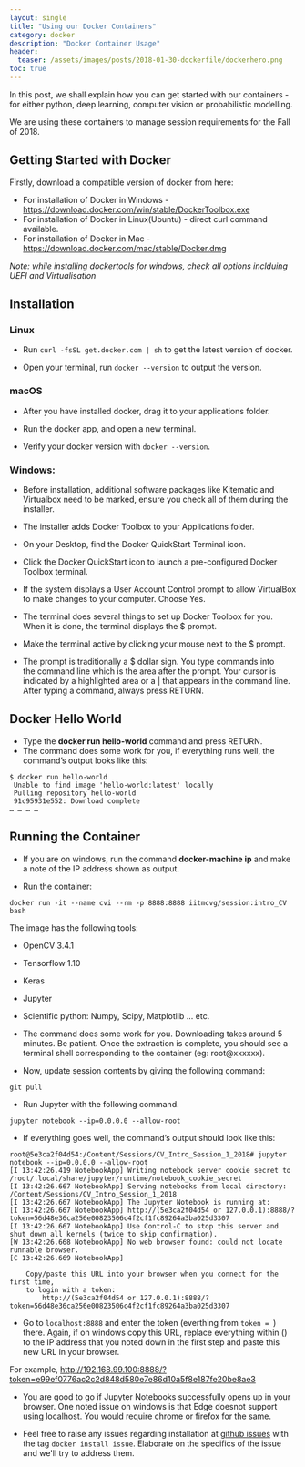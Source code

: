 ```yaml
---
layout: single
title: "Using our Docker Containers"
category: docker
description: "Docker Container Usage"
header:
  teaser: /assets/images/posts/2018-01-30-dockerfile/dockerhero.png
toc: true
---
```


In this post, we shall explain how you can get started with our containers - for either python, deep learning, computer vision or probabilistic modelling. 

We are using these containers to manage session requirements for the Fall of 2018.

## Getting Started with Docker 

Firstly, download a compatible version of docker from here:

* For installation of Docker in Windows - https://download.docker.com/win/stable/DockerToolbox.exe 
* For installation of Docker in Linux(Ubuntu) - direct curl command available.  
* For installation of Docker in Mac -   
https://download.docker.com/mac/stable/Docker.dmg

_Note: while installing dockertools for windows, check all options inclduing UEFI and Virtualisation_


## Installation

### Linux

* Run `curl -fsSL get.docker.com | sh` to get the latest version of docker.

* Open your terminal, run `docker --version` to output the version.

### macOS

* After you have installed docker, drag it to your applications folder.

* Run the docker app, and open a new terminal.

* Verify your docker version with `docker --version`.

### Windows:

* Before installation, additional software packages like Kitematic and Virtualbox need to be marked, ensure you check all of them during the installer. 
* The installer adds Docker Toolbox to your Applications folder.   
* On your Desktop, find the Docker QuickStart Terminal icon.  
* Click the Docker QuickStart icon to launch a pre-configured Docker Toolbox terminal.    
* If the system displays a User Account Control prompt to allow VirtualBox to make changes to your computer. Choose Yes.  
* The terminal does several things to set up Docker Toolbox for you. When it is done, the terminal displays the $ prompt.  
* Make the terminal active by clicking your mouse next to the $ prompt.

* The prompt is traditionally a \$ dollar sign. You type commands into the command line which is the area after the prompt. Your cursor is indicated by a highlighted area or a | that appears in the command line. After typing a command, always press RETURN.

## Docker Hello World

* Type the **docker run hello-world** command and press RETURN.
* The command does some work for you, if everything runs well, the command’s output looks like this:

```
$ docker run hello-world
 Unable to find image 'hello-world:latest' locally
 Pulling repository hello-world
 91c95931e552: Download complete
… … … …
```

## Running the Container

* If you are on windows, run the command **docker-machine ip** and make a note of the IP address shown as output.

* Run the container:
```
docker run -it --name cvi --rm -p 8888:8888 iitmcvg/session:intro_CV bash
```

The image has the following tools:

  * OpenCV 3.4.1
  * Tensorflow 1.10
  * Keras
  * Jupyter
  * Scientific python: Numpy, Scipy, Matplotlib ... etc.

* The command does some work for you. Downloading takes around 5 minutes. Be patient. Once the extraction is complete, you should see a terminal shell corresponding to the container (eg: root@xxxxxx).

* Now, update session contents by giving the following command:

```
git pull
```

* Run Jupyter with the following command.

```
jupyter notebook --ip=0.0.0.0 --allow-root
```

* If everything goes well, the command’s output should look like this:

```
root@5e3ca2f04d54:/Content/Sessions/CV_Intro_Session_1_2018# jupyter notebook --ip=0.0.0.0 --allow-root
[I 13:42:26.419 NotebookApp] Writing notebook server cookie secret to /root/.local/share/jupyter/runtime/notebook_cookie_secret
[I 13:42:26.667 NotebookApp] Serving notebooks from local directory: /Content/Sessions/CV_Intro_Session_1_2018
[I 13:42:26.667 NotebookApp] The Jupyter Notebook is running at:
[I 13:42:26.667 NotebookApp] http://(5e3ca2f04d54 or 127.0.0.1):8888/?token=56d48e36ca256e00823506c4f2cf1fc89264a3ba025d3307
[I 13:42:26.667 NotebookApp] Use Control-C to stop this server and shut down all kernels (twice to skip confirmation).
[W 13:42:26.668 NotebookApp] No web browser found: could not locate runnable browser.
[C 13:42:26.669 NotebookApp]

    Copy/paste this URL into your browser when you connect for the first time,
    to login with a token:
        http://(5e3ca2f04d54 or 127.0.0.1):8888/?token=56d48e36ca256e00823506c4f2cf1fc89264a3ba025d3307
```

* Go to `localhost:8888` and enter the token (everthing from `token = `) there. Again, if on windows copy this URL, replace everything within () to the IP address that you noted down in the first step and paste this new URL in your browser.

For example, http://192.168.99.100:8888/?token=e99ef0776ac2c2d848d580e7e86d10a5f8e187fe20be8ae3

* You are good to go if Jupyter Notebooks successfully opens up in your browser. One noted issue on windows is that Edge doesnot support using localhost. You would require chrome or firefox for the same.

* Feel free to raise any issues regarding installation at [github issues](https://github.com/iitmcvg/Content/issues) with the tag `docker install issue`. Elaborate on the specifics of the issue and we'll try to address them.





